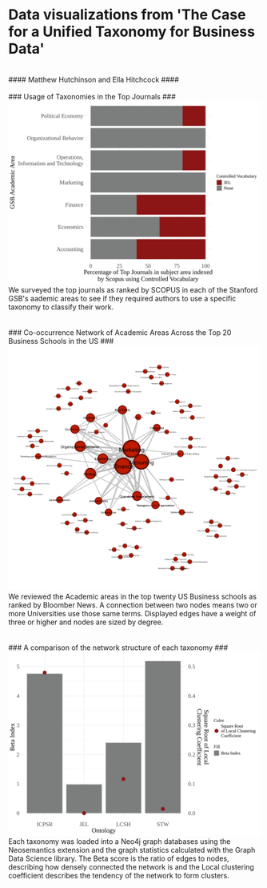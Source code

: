 # Data visualizations from 'The Case for a Unified Taxonomy for Business Data'
<br />
#### Matthew Hutchinson and Ella Hitchcock ####
<br />
<br />
### Usage of Taxonomies in the Top Journals ###
<img src="./stacked_bar_6_13_24.svg">
<br />
We surveyed the top journals as ranked by SCOPUS in each of the Stanford GSB's aademic areas to see if they required authors to use a specific taxonomy
to classify their work.  
<br />
<br />
<br />
### Co-occurrence Network of Academic Areas Across the Top 20 Business Schools in the US ###
<img src="./co_occureence_plot_06_11_24.png">
<br />
We reviewed the Academic areas in the top twenty US Business schools as ranked by Bloomber News. A connection between two nodes means two or more Universities use those same terms. Displayed edges have a weight of three or higher and nodes are sized by degree.  
<br />
<br />
<br />
### A comparison of the network structure of each taxonomy ###
<img src="./bar_plot_6_13_24_2.svg">
<br />
Each taxonomy was loaded into a Neo4j graph databases using the Neosemantics extension and the graph statistics calculated with the Graph Data Science library. 
The Beta score is the ratio of edges to nodes, describing how densely connected the network is and the Local clustering coefficient describes the tendency of the network to form clusters.